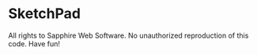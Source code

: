 # SketchPad
All rights to Sapphire Web Software.
No unauthorized reproduction of this code.
Have fun!
